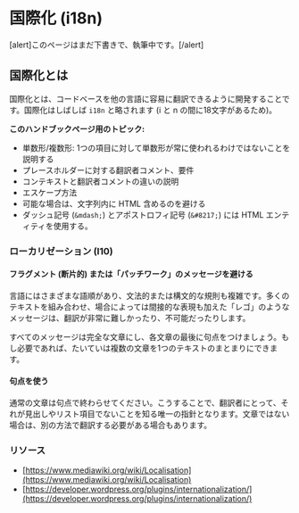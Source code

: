 <!--
# Internationalization
-->

# 国際化 (i18n)

<!--
Alert: This page is still a draft and being actively written.
-->

\[alert\]このページはまだ下書きで、執筆中です。\[/alert\]

<!--
## What is Internationalization?
-->

## 国際化とは

<!--
Internationalization is the process of developing the codebase so that it can easily be translated into other languages. Internationalization is often abbreviated as `i18n` (because there are 18 letters between the i and the n).
-->

国際化とは、コードベースを他の言語に容易に翻訳できるように開発することです。国際化はしばしば `i18n` と略されます (i と n の間に18文字があるため)。

<!--
**Topics for this handbook page:**
-->

**このハンドブックページ用のトピック:**

<!--
*   Singular/plural forms; explain, that singular isn’t always used for 1 item
*   Translator comments for placeholders, requirement
*   Explain difference between context and translator comments
*   Escaping
*   Avoid HTML in strings if possible
*   Use HTML entities for dashes (`&mdash;`) and apostrophes (`&­#8217;`)
-->

* 単数形/複数形: 1つの項目に対して単数形が常に使われるわけではないことを説明する
* プレースホルダーに対する翻訳者コメント、要件
* コンテキストと翻訳者コメントの違いの説明
* エスケープ方法
* 可能な場合は、文字列内に HTML 含めるのを避ける
* ダッシュ記号 (`&mdash;`) とアポストロフィ記号 (`&#8217;`) には HTML エンティティを使用する。

<!--
### Localization
-->

### ローカリゼーション (l10)

<!--
#### Avoid fragmented or ‘patchwork’ messages
-->

#### フラグメント (断片的) または「パッチワーク」のメッセージを避ける

<!--
Languages have varying word orders, and complex grammatical and syntactic rules. “Lego” messages, put together from lots of pieces of text, possibly with some indirection, are very hard or impossible to translate.
-->

言語にはさまざまな語順があり、文法的または構文的な規則も複雑です。多くのテキストを組み合わせ、場合によっては間接的な表現も加えた「レゴ」のようなメッセージは、翻訳が非常に難しかったり、不可能だったりします。

<!--
It is better to make every message a complete sentence, each with a full stop at the end. Several sentences can usually be combined much more easily be into a text block, if needed.
-->

すべてのメッセージは完全な文章にし、各文章の最後に句点をつけましょう。もし必要であれば、たいていは複数の文章を1つのテキストのまとまりにできます。

<!--
#### Use full stops
-->

#### 句点を使う

<!--
Do terminate normal sentences with full stops. This is often the only indicator for a translator to know that they are not headlines or list items, which may need to be translated differently.
-->

通常の文章は句点で終わらせてください。こうすることで、翻訳者にとって、それが見出しやリスト項目でないことを知る唯一の指針となります。文章ではない場合は、別の方法で翻訳する必要がある場合もあります。

<!--
### Resources
-->

### リソース

*   [https://www.mediawiki.org/wiki/Localisation](https://www.mediawiki.org/wiki/Localisation)
*   [https://developer.wordpress.org/plugins/internationalization/](https://developer.wordpress.org/plugins/internationalization/)
